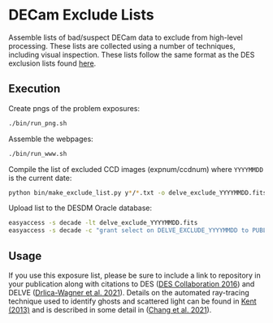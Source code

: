 # DECam Exclude Lists

Assemble lists of bad/suspect DECam data to exclude from high-level processing. These lists are collected using a number of techniques, including visual inspection. These lists follow the same format as the DES exclusion lists found [here](https://des-ops.fnal.gov:8082/exclude/).

## Execution

Create pngs of the problem exposures:
```bash
./bin/run_png.sh
```
Assemble the webpages:
```bash
./bin/run_www.sh
```
Compile the list of excluded CCD images (expnum/ccdnum) where `YYYYMMDD` is the current date:
```bash
python bin/make_exclude_list.py y*/*.txt -o delve_exclude_YYYYMMDD.fits
```

Upload list to the DESDM Oracle database:
```bash
easyaccess -s decade -lt delve_exclude_YYYYMMDD.fits
easyaccess -s decade -c "grant select on DELVE_EXCLUDE_YYYYMMDD to PUBLIC;"
```

## Usage

If you use this exposure list, please be sure to include a link to repository in your publication along with citations to DES ([DES Collaboration 2016](https://arxiv.org/abs/2101.05765)) and DELVE ([Drlica-Wagner et al. 2021](https://arxiv.org/abs/2103.07476)). Details on the automated ray-tracing technique used to identify ghosts and scattered light can be found in  [Kent (2013)](https://doi.org/10.2172/1690257) and is described in some detail in ([Chang et al. 2021](https://arxiv.org/abs/2105.10524)).
